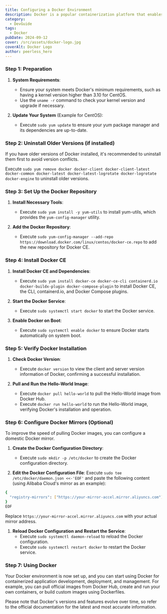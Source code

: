 ```yaml
---
title: Configuring a Docker Environment
description: Docker is a popular containerization platform that enables the packaging of applications and their dependencies into lightweight containers, addressing consistency and portability issues during application development and deployment. Below is a basic step-by-step guide to setting up a Docker environment, which is applicable to most Linux distributions such as Ubuntu, CentOS, and more.
category:
  - DevGuide
tags:
  - Docker
pubDate: 2024-09-12
cover: /src/assets/docker-logo.jpg
coverAlt: Docker Logo
author: peerless_hero
---
```


### Step 1: Preparation

1. **System Requirements**:
   - Ensure your system meets Docker's minimum requirements, such as having a kernel version higher than 3.10 for CentOS.
   - Use the `uname -r` command to check your kernel version and upgrade if necessary.

2. **Update Your System** (Example for CentOS):
   - Execute `sudo yum update` to ensure your yum package manager and its dependencies are up-to-date.

### Step 2: Uninstall Older Versions (if installed)

If you have older versions of Docker installed, it's recommended to uninstall them first to avoid version conflicts.

Execute `sudo yum remove docker docker-client docker-client-latest docker-common docker-latest docker-latest-logrotate docker-logrotate docker-engine` to uninstall older versions.

### Step 3: Set Up the Docker Repository

1. **Install Necessary Tools**:
   - Execute `sudo yum install -y yum-utils` to install yum-utils, which provides the `yum-config-manager` utility.

2. **Add the Docker Repository**:
   - Execute `sudo yum-config-manager --add-repo https://download.docker.com/linux/centos/docker-ce.repo` to add the new repository for Docker CE.

### Step 4: Install Docker CE

1. **Install Docker CE and Dependencies**:
   - Execute `sudo yum install docker-ce docker-ce-cli containerd.io docker-buildx-plugin docker-compose-plugin` to install Docker CE, the CLI, containerd.io, and Docker Compose plugins.

2. **Start the Docker Service**:
   - Execute `sudo systemctl start docker` to start the Docker service.

3. **Enable Docker on Boot**:
   - Execute `sudo systemctl enable docker` to ensure Docker starts automatically on system boot.

### Step 5: Verify Docker Installation

1. **Check Docker Version**:
   - Execute `docker version` to view the client and server version information of Docker, confirming a successful installation.

2. **Pull and Run the Hello-World Image**:
   - Execute `docker pull hello-world` to pull the Hello-World image from Docker Hub.
   - Execute `docker run hello-world` to run the Hello-World image, verifying Docker's installation and operation.

### Step 6: Configure Docker Mirrors (Optional)

To improve the speed of pulling Docker images, you can configure a domestic Docker mirror.

1. **Create the Docker Configuration Directory**:
   - Execute `sudo mkdir -p /etc/docker` to create the Docker configuration directory.

2. **Edit the Docker Configuration File**:
Execute `sudo tee /etc/docker/daemon.json <<-'EOF'` and paste the following content (using Alibaba Cloud's mirror as an example):

```sh
{
  "registry-mirrors": ["https://your-mirror-accel.mirror.aliyuncs.com"]
}
EOF
```

Replace `https://your-mirror-accel.mirror.aliyuncs.com` with your actual mirror address.

1. **Reload Docker Configuration and Restart the Service**:
   - Execute `sudo systemctl daemon-reload` to reload the Docker configuration.
   - Execute `sudo systemctl restart docker` to restart the Docker service.

### Step 7: Using Docker

Your Docker environment is now set up, and you can start using Docker for containerized application development, deployment, and management. For example, you can pull official images from Docker Hub, create and run your own containers, or build custom images using Dockerfiles.

Please note that Docker's versions and features evolve over time, so refer to the official documentation for the latest and most accurate information.
